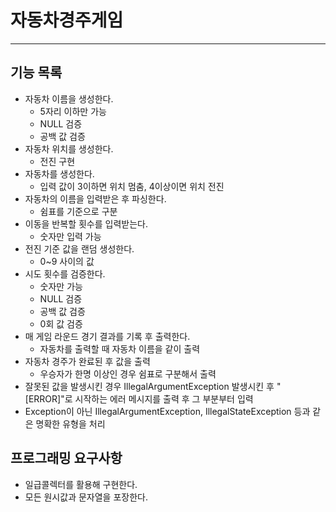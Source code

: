 # 자동차경주게임

---

## 기능 목록
* 자동차 이름을 생성한다.
  * 5자리 이하만 가능
  * NULL 검증
  * 공백 값 검증
* 자동차 위치를 생성한다.
  * 전진 구현
* 자동차를 생성한다.
  * 입력 값이 3이하면 위치 멈춤, 4이상이면 위치 전진
* 자동차의 이름을 입력받은 후 파싱한다.
  * 쉼표를 기준으로 구분
* 이동을 반복할 횟수를 입력받는다.
  * 숫자만 입력 가능
* 전진 기준 값을 랜덤 생성한다.
  * 0~9 사이의 값 
* 시도 횟수를 검증한다.
  * 숫자만 가능
  * NULL 검증
  * 공백 값 검증
  * 0회 값 검증
* 매 게임 라운드 경기 결과를 기록 후 출력한다.
  * 자동차를 출력할 때 자동차 이름을 같이 출력
* 자동차 경주가 완료된 후 값을 출력
  * 우승자가 한명 이상인 경우 쉼표로 구분해서 출력
* 잘못된 값을 발생시킨 경우 IllegalArgumentException 발생시킨 후 "[ERROR]"로 시작하는 에러 메시지를 출력 후 그 부분부터 입력
* Exception이 아닌 IllegalArgumentException, IllegalStateException 등과 같은 명확한 유형을 처리

## 프로그래밍 요구사항
* 일급콜렉터를 활용해 구현한다.
* 모든 원시값과 문자열을 포장한다.